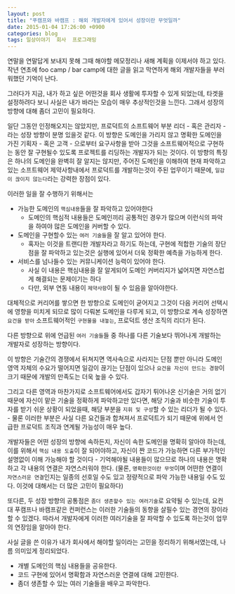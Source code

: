 ```yaml
---
layout: post
title: "푸캠프와 바캠프 : 해외 개발자에게 있어서 성장이란 무엇일까"
date: 2015-01-04 17:26:00 +0900
categories: blog
tags: 일상이야기  회사  프로그래밍
---
```

연말을 연말답게 보내지 못해 그때 해야할 메모정리나 새해 계획을 이제서야 하고 있다. 작년 연초에 foo camp / bar camp에 대한 글을 읽고 막연하게 해외 개발자들을 부러워했던 기억이 난다.

그러다가 지금, 내가 하고 싶은 어떤것을 회사 생활에 투자할 수 있게 되었는데, 타겟을 설정하려다 보니 사실은 내가 바라는 모습이 매우 추상적인것을 느낀다. 그래서 성장의 방향에 대해 좀더 고민이 필요하다.

일단 그동안 인정해오지는 않았지만, 프로덕트의 소프트웨어 부분 리더 - 혹은 관리자 - 라는 성장 방향이 분명 있을것 같다. 이 방향은 도메인을 가리지 않고 명확한 도메인을 가진 기획자 - 혹은 고객 - 으로부터 요구사항을 받아 그것을 소프트웨어적으로 구현하는 동안 잘 구현될수 있도록 프로젝트를 리딩하는 개발자가 되는 것이다. 이 방향의 특징은 하나의 도메인을 완벽히 잘 알지는 않지만, 주어진 도메인을 이해하여 현재 파악하고 있는 소프트웨어 제약사항내에서 프로덕트를 개발하는것이 주된 업무이기 때문에, ```일감이 끊이지 않는다```라는 강력한 장점이 있다.

이러한 일을 잘 수행하기 위해서는

 * 가능한 도메인의 ```핵심내용```들을 잘 파악하고 있어야한다
    - 도메인의 핵심적 내용들은 도메인끼리 공통적인 경우가 많으며 이런식의 파악을 하여야 많은 도메인을 커버할 수 있다.
 * 도메인을 구현할수 있는 ```여러 기술들```을 잘 알고 있어야 한다.
    - 혹자는 이것을 트랜디한 개발자라고 하기도 하는데, 구현에 적합한 기술의 장단점을 잘 파악하고 있는것은 실행에 있어서 더욱 정확한 예측을 가능하게 한다.
 * 서비스를 넘나들수 있는 커뮤니케이션 능력이 있어야 한다.
    - 사실 이 내용은 핵심내용을 잘 알게되어 도메인 커버리지가 넓어지면 자연스럽게 해결되는 문제이기는 하다
    - 다만, 외부 연동 내용이 ```제약사항```이 될 수 있음을 알아야한다.

대체적으로 커리어를 쌓으면 한 방향으로 도메인이 굳어지고 그것이 다음 커리어 선택시에 영향을 미치게 되므로 많이 다뤄본 도메인을 다루게 되고, 이 방향으로 계속 성장하면 ```요건을 받아``` 소프트웨어적인 ```구현물을 내놓는```, 프로덕트 생산 조직의 리더가 된다.

다른 방향으로 위에 언급된 ```여러 기술들```들 중 하나를 다른 기술보다 뛰어나게 개발하는 개발자로 성장하는 방향이다.

이 방향은 기술간의 경쟁에서 뒤쳐지면 역사속으로 사라지는 단점 뿐만 아니라 도메인 영역 자체의 수요가 떨어지면 일감이 끊기는 단점이 있으나 ```요건을 자신이 만드는 경향```이 크기 때문에 개발의 만족도는 더욱 높을 수 있다.

그리고 다른 영역과 마찬가지로 소프트웨어에서도 갑자기 튀어나온 신기술은 거의 없기 때문에 자신이 맡은 기술을 정확하게 파악하고만 있다면, 해당 기술과 비슷한 기술이 투자를 받기 쉬운 상황이 되었을때, 해당 부분을 ```지휘 및 구성```할 수 있는 리더가 될 수 있다. - 물론 이러한 부분은 사실 다른 요건들과 합쳐져서 프로덕트가 되기 때문에 위에서 언급한 프로덕트 조직과 연계될 가능성이 매우 높다.

개발자들은 어떤 성장의 방향에 속하든지, 자신이 속한 도메인을 명확히 알아야 하는데, 이를 위해서 ```핵심 내용 도출```이 잘 되어야하고, 자신이 짠 코드가 가능하면 다른 부가적인 설명없이 이해 가능해야 할 것이다 - 기억해야될 내용들이 많으므로 하나의 내용은 명확하고 각 내용의 연결은 자연스러워야 한다. (물론, ```명확한것이란 무엇```이며 어떤한 연결이 ```자연스러운 연결```인지는 일종의 선호일 수도 있고 정량적으로 파악 가능한 내용일 수도 있다. 이것에 대해서는 더 많은 고민이 필요하다)

또다른, 두 성장 방향의 공통점은 ```좀더 생존할수 있는 여러기술```로 요약될 수 있는데, 요컨대 푸캠프나 바캠프같은 컨퍼런스는 이러한 기술들의 동향을 살필수 있는 경연의 장이라 할 수 있겠다. 따라서 개발자에게 이러한 여러기술을 잘 파악할 수 있도록 하는것이 업무의 연장임을 알아야 한다.

사실 글을 쓴 이유가 내가 회사에서 해야할 일이라는 고민을 정리하기 위해서였는데, 나름 의미있게 정리되었다.

 * 개별 도메인의 핵심 내용들을 공유한다.
 * 코드 구현에 있어서 명확함과 자연스러운 연결에 대해 고민한다.
 * 좀더 생존할 수 있는 여러 기술들을 배우고 파악한다.

